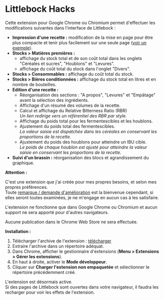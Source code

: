 # Littlebock Hacks

Cette extension pour Google Chrome ou Chromium permet d'effectuer les modifications suivantes dans l'interface de Littlebock :

- **Impression d'une recette :** modification de la mise en page pour être plus compacte et tenir plus facilement sur une seule page ([voir un exemple](https://raw.githubusercontent.com/bgaze/littlebock-hacks/main/assets/recipe.pdf)).
- **Stocks > Matières premières :** 
  - affichage du stock total et de son coût total dans les onglets "Céréales et sucres", "Houblons" et "Levures".
  - affichage du coût total du stock dans l'onglet "Divers".
- **Stocks > Consommables :** affichage du coût total du stock.
- **Stocks > Bières conditionnées :** affichage du stock total en litres et en nombre de bouteilles.
- **Edition d'une recette :**
  - Réorganisation des sections : "A propos", "Levures" et "Empâtage" avant la sélection des ingrédients.
  - Affichage d'un résumé des volumes de la recette.
  - Calcul et affichage du Relative Bitterness Ratio (RBR)  
_Un lien redirige vers un référentiel des RBR par style._
  - Affichage du poids total pour les fermentescibles et les houblons.
  - Ajustement du poids total des fermentescibles.  
_La valeur saisie est dispatchée dans les céréales en conservant les proportions de la recette._
  - Ajustement du poids des houblons pour atteindre un IBU cible.  
_Le poids de chaque houblon est ajusté pour atteindre la valeur saisie en conservant les proportions de la recette._
- **Suivi d'un brassin :** réorganisation des blocs et agrandissement du graphique.

**Attention :**

C'est une extension que j'ai créée pour mes propres besoins, et selon mes propres préférences.  
Toute [remarque / demande d'amélioration](https://github.com/bgaze/littlebock-hacks/issues) est la bienvenue cependant, si elles seront toutes examinées, je ne m'engage en aucun cas à les satisfaire.

L'extension ne fonctionne que dans Google Chrome ou Chromium et aucun support ne sera apporté pour d'autres navigateurs.

Aucune publication dans le Chrome Web Store ne sera effectuée.

**Installation :**

1. Télécharger l'archive de l'extension : [télécharger](https://github.com/bgaze/littlebock-hacks/archive/refs/heads/main.zip)
2. Extraire l'archive dans un répertoire adéquat.
3. Dans Chrome, afficher le gestionnaire d'extensions (**Menu > Extensions > Gérer les extensions**).
4. En haut à droite, activer le **Mode développeur**.
5. Cliquer sur **Charger l'extension non empaquetée** et sélectionner le répertoire précédemment créé.

L'extension est désormais active.  
Si des pages de Littlebock sont ouvertes dans votre navigateur, il faudra les recharger pour voir les effets de l'extension.